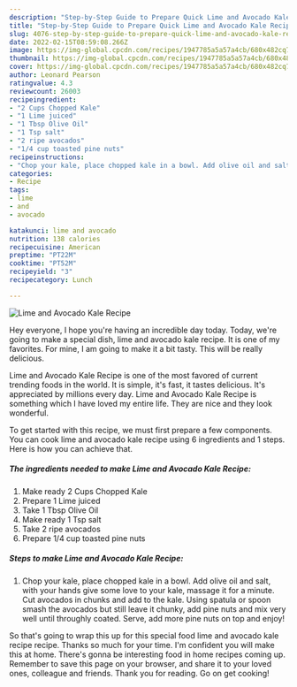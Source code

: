 ```yaml
---
description: "Step-by-Step Guide to Prepare Quick Lime and Avocado Kale Recipe"
title: "Step-by-Step Guide to Prepare Quick Lime and Avocado Kale Recipe"
slug: 4076-step-by-step-guide-to-prepare-quick-lime-and-avocado-kale-recipe
date: 2022-02-15T08:59:08.266Z
image: https://img-global.cpcdn.com/recipes/1947785a5a57a4cb/680x482cq70/lime-and-avocado-kale-recipe-recipe-main-photo.jpg
thumbnail: https://img-global.cpcdn.com/recipes/1947785a5a57a4cb/680x482cq70/lime-and-avocado-kale-recipe-recipe-main-photo.jpg
cover: https://img-global.cpcdn.com/recipes/1947785a5a57a4cb/680x482cq70/lime-and-avocado-kale-recipe-recipe-main-photo.jpg
author: Leonard Pearson
ratingvalue: 4.3
reviewcount: 26003
recipeingredient:
- "2 Cups Chopped Kale"
- "1 Lime juiced"
- "1 Tbsp Olive Oil"
- "1 Tsp salt"
- "2 ripe avocados"
- "1/4 cup toasted pine nuts"
recipeinstructions:
- "Chop your kale, place chopped kale in a bowl. Add olive oil and salt, with your hands give some love to your kale, massage it for a minute. Cut avocados in chunks and add to the kale. Using spatula or spoon smash the avocados but still leave it chunky, add pine nuts and mix very well until throughly coated. Serve, add more pine nuts on top and enjoy!"
categories:
- Recipe
tags:
- lime
- and
- avocado

katakunci: lime and avocado 
nutrition: 138 calories
recipecuisine: American
preptime: "PT22M"
cooktime: "PT52M"
recipeyield: "3"
recipecategory: Lunch

---
```



![Lime and Avocado Kale Recipe](https://img-global.cpcdn.com/recipes/1947785a5a57a4cb/680x482cq70/lime-and-avocado-kale-recipe-recipe-main-photo.jpg)

Hey everyone, I hope you're having an incredible day today. Today, we're going to make a special dish, lime and avocado kale recipe. It is one of my favorites. For mine, I am going to make it a bit tasty. This will be really delicious.



Lime and Avocado Kale Recipe is one of the most favored of current trending foods in the world. It is simple, it's fast, it tastes delicious. It's appreciated by millions every day. Lime and Avocado Kale Recipe is something which I have loved my entire life. They are nice and they look wonderful.


To get started with this recipe, we must first prepare a few components. You can cook lime and avocado kale recipe using 6 ingredients and 1 steps. Here is how you can achieve that.

<!--inarticleads1-->

##### The ingredients needed to make Lime and Avocado Kale Recipe:

1. Make ready 2 Cups Chopped Kale
1. Prepare 1 Lime juiced
1. Take 1 Tbsp Olive Oil
1. Make ready 1 Tsp salt
1. Take 2 ripe avocados
1. Prepare 1/4 cup toasted pine nuts




<!--inarticleads2-->

##### Steps to make Lime and Avocado Kale Recipe:

1. Chop your kale, place chopped kale in a bowl. Add olive oil and salt, with your hands give some love to your kale, massage it for a minute. Cut avocados in chunks and add to the kale. Using spatula or spoon smash the avocados but still leave it chunky, add pine nuts and mix very well until throughly coated. Serve, add more pine nuts on top and enjoy!




So that's going to wrap this up for this special food lime and avocado kale recipe recipe. Thanks so much for your time. I'm confident you will make this at home. There's gonna be interesting food in home recipes coming up. Remember to save this page on your browser, and share it to your loved ones, colleague and friends. Thank you for reading. Go on get cooking!
